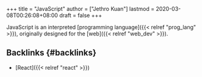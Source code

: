+++
title = "JavaScript"
author = ["Jethro Kuan"]
lastmod = 2020-03-08T00:26:08+08:00
draft = false
+++

JavaScript is an interpreted [programming language]({{< relref "prog_lang" >}}), originally designed
for the [web]({{< relref "web_dev" >}}).


## Backlinks {#backlinks}

-   [React]({{< relref "react" >}})
